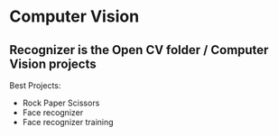 # Computer Vision

<h2>Recognizer is the Open CV folder / Computer Vision projects</h2>

Best Projects:
- Rock Paper Scissors
- Face recognizer
- Face recognizer training
 
